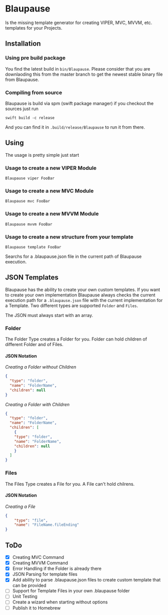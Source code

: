 # Blaupause 
Is the missing template generator for creating VIPER, MVC, MVVM, etc. templates for your Projects.

## Installation

### Using pre build package
You find the latest build in `bin/Blaupause`. Please consider that you are downlaoding this from the master branch to get the newest stable binary file from Blaupause.

### Compiling from source
Blaupause is build via spm (swift package manager) if you checkout the sources just run
```shell
swift build -c release
```
And you can find it in `.build/release/Blaupause` to run it from there.

## Using
The usage is pretty simple just start
### Usage to create a new VIPER Module
```shell
Blaupause viper FooBar
```

### Usage to create a new MVC Module
```shell
Blaupause mvc FooBar
```

### Usage to create a new MVVM Module
```shell
Blaupause mvvm FooBar
```

### Usage to create a new structure from your template
```shell
Blaupause template FooBar
```
Searchs for a .blaupause.json file in the current path of Blaupause execution.

## JSON Templates
Blaupause has the ability to create your own custom templates. If you want to create your own implementation Blaupause always checks the current execution path for a `.blaupause.json` file with the current implementation for a Template. Two different types are supported `Folder` and `Files`.

The JSON must always start with an array.

### Folder
The Folder Type creates a Folder for you. Folder can hold children of different Folder and of Files.

#### JSON Notation
*Creating a Folder without Children*
```json
{
  "type": "folder",
  "name": "FolderName",
  "children": null
}
```
*Creating a Folder with Children*
```json
{
  "type": "folder",
  "name": "FolderName",
  "children": [
    {
    "type": "folder",
    "name": "FolderName",
    "children": null
    }
  ]
}
```

### Files
The Files Type creates a File for you. A File can't hold chilrens.

#### JSON Notation
*Creating a File*
```json
{
    "type": "file",
    "name": "FileName.fileEnding"
}
```

## ToDo
- [x] Creating MVC Command
- [x] Creating MVVM Command
- [x] Error Handling if the Folder is already there
- [x] JSON Parsing for template files
- [x] Add ability to parse .blaupause.json files to create custom template that can be provided
- [ ] Support for Template Files in your own .blaupause folder
- [ ] Unit Testing
- [ ] Create a wizard when starting without options
- [ ] Publish it to Homebrew
